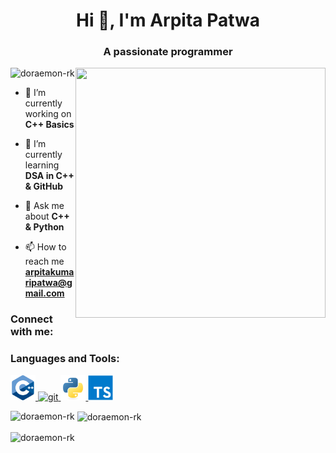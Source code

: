<h1 align="center">Hi 👋, I'm Arpita Patwa</h1>
<h3 align="center">A passionate programmer </h3>
<img align="right" width="400" height="400" src="https://www.google.com/imgres?q=cartoon%20github%20girl%20coding%20gif&imgurl=https%3A%2F%2Fassets-v2.lottiefiles.com%2Fa%2Ff75ac2f2-116a-11ee-aa38-a35154041321%2FUTSEH078Aw.gif&imgrefurl=https%3A%2F%2Flottiefiles.com%2Ffree-animation%2Fgirl-on-computer-with-idea-vKx1wtZe5l&docid=9kVPrU54h49xHM&tbnid=qQViMd7j3uvKPM&vet=12ahUKEwir7NT3xd6NAxULyzgGHdDGFEYQM3oECB0QAA..i&w=640&h=640&hcb=2&ved=2ahUKEwir7NT3xd6NAxULyzgGHdDGFEYQM3oECB0QAA">

<p align="left"> <img src="https://komarev.com/ghpvc/?username=doraemon-rk&label=Profile%20views&color=0e75b6&style=flat" alt="doraemon-rk" /> </p>

- 🔭 I’m currently working on **C++ Basics**

- 🌱 I’m currently learning **DSA in C++ & GitHub**

- 💬 Ask me about **C++ & Python**

- 📫 How to reach me **arpitakumaripatwa@gmail.com**

<h3 align="left">Connect with me:</h3>
<p align="left">
</p>

<h3 align="left">Languages and Tools:</h3>
<p align="left"> <a href="https://www.w3schools.com/cpp/" target="_blank" rel="noreferrer"> <img src="https://raw.githubusercontent.com/devicons/devicon/master/icons/cplusplus/cplusplus-original.svg" alt="cplusplus" width="40" height="40"/> </a> <a href="https://git-scm.com/" target="_blank" rel="noreferrer"> <img src="https://www.vectorlogo.zone/logos/git-scm/git-scm-icon.svg" alt="git" width="40" height="40"/> </a> <a href="https://www.python.org" target="_blank" rel="noreferrer"> <img src="https://raw.githubusercontent.com/devicons/devicon/master/icons/python/python-original.svg" alt="python" width="40" height="40"/> </a> <a href="https://www.typescriptlang.org/" target="_blank" rel="noreferrer"> <img src="https://raw.githubusercontent.com/devicons/devicon/master/icons/typescript/typescript-original.svg" alt="typescript" width="40" height="40"/> </a> </p>

<p><img align="left" src="https://github-readme-stats.vercel.app/api/top-langs?username=doraemon-rk&show_icons=true&locale=en&layout=compact" alt="doraemon-rk" /></p>

<p>&nbsp;<img align="center" src="https://github-readme-stats.vercel.app/api?username=doraemon-rk&show_icons=true&locale=en" alt="doraemon-rk" /></p>

<p><img align="center" src="https://github-readme-streak-stats.herokuapp.com/?user=doraemon-rk&" alt="doraemon-rk" /></p>
